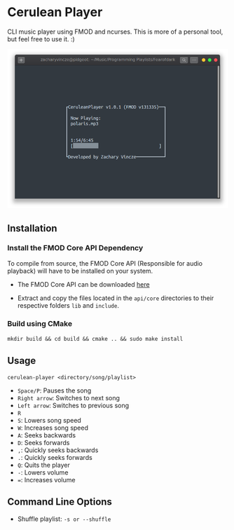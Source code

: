 # Cerulean Player
CLI music player using FMOD and ncurses. This is more of a personal tool, but feel free to use it. :)

![Cerulean Player Screenshot](screenshots/screenshot1.png)

## Installation

### Install the FMOD Core API Dependency
To compile from source, the FMOD Core API (Responsible for audio playback) will have to be installed on your system.
- The FMOD Core API can be downloaded [here](https://www.fmod.com/download#fmodstudiosuite)

- Extract and copy the files located in the `api/core` directories to their respective folders `lib` and `include`.

### Build using CMake

```shell
mkdir build && cd build && cmake .. && sudo make install
```

## Usage
```shell
cerulean-player <directory/song/playlist>
```

- `Space/P`: Pauses the song
- `Right arrow`: Switches to next song
- `Left arrow`: Switches to previous song
- `R`
- `S`: Lowers song speed
- `W`: Increases song speed
- `A`: Seeks backwards
- `D`: Seeks forwards
- `,`: Quickly seeks backwards
- `.`: Quickly seeks forwards
- `Q`: Quits the player
- `-`: Lowers volume
- `=`: Increases volume

## Command Line Options
- Shuffle playlist: `-s or --shuffle`
